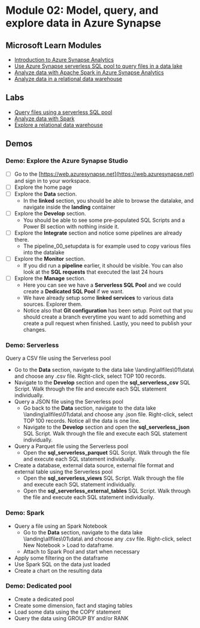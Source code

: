 # Module 02: Model, query, and explore data in Azure Synapse

## Microsoft Learn Modules

- [Introduction to Azure Synapse Analytics](https://docs.microsoft.com/learn/modules/introduction-azure-synapse-analytics/)
- [Use Azure Synapse serverless SQL pool to query files in a data lake](https://docs.microsoft.com/learn/modules/query-data-lake-using-azure-synapse-serverless-sql-pools/)
- [Analyze data with Apache Spark in Azure Synapse Analytics](https://docs.microsoft.com/learn/modules/understand-big-data-engineering-with-apache-spark-azure-synapse-analytics/)
- [Analyze data in a relational data warehouse](https://docs.microsoft.com/learn/modules/design-multidimensional-schema-to-optimize-analytical-workloads/)

## Labs

- [Query files using a serverless SQL pool](https://aka.ms/mslearn-synapse-sql)
- [Analyze data with Spark](https://aka.ms/mslearn-synapse-spark)
- [Explore a relational data warehouse](https://aka.ms/mslearn-synapse-dw)

## Demos

### Demo: Explore the Azure Synapse Studio

- [ ] Go to the [https://web.azuresynapse.net](https://web.azuresynapse.net) and sign in to your workspace.
- [ ] Explore the home page
- [ ] Explore the **Data** section. 
  - In the **linked** section, you should be able to browse the datalake, and navigate inside the **landing** container
- [ ] Explore the **Develop** section. 
  - You should be able to see some pre-populated SQL Scripts and a Power BI section with nothing inside it.
- [ ] Explore the **Integrate** section and notice some pipelines are already there. 
  - The pipeline_00_setupdata is for example used to copy various files into the datalake
- [ ] Explore the **Monitor** section. 
  - If you did run a **pipeline** earlier, it should be visible. You can also look at the **SQL requests** that executed the last 24 hours
- [ ] Explore the **Manage** section.
  - Here you can see we have a **Serverless SQL Pool** and we could create a **Dedicated SQL Pool** if we want.
  - We have already setup some **linked services** to various data sources. Explorer them.
  - Notice also that **Git configuration** has been setup. Point out that you should create a branch everytime you want to add something and create a pull request when finished. Lastly, you need to publish your changes.

### Demo: Serverless

Query a CSV file using the Serverless pool

- Go to the **Data** section, navigate to the data lake \landing\allfiles\01\data\ and choose any .csv file. Right-click, select TOP 100 records.
- Navigate to the **Develop** section and open the **sql_serverless_csv** SQL Script. Walk through the file and execute each SQL statement individually.
- Query a JSON file using the Serverless pool
  - Go back to the **Data** section, navigate to the data lake \landing\allfiles\01\data\ and choose any .json file. Right-click, select TOP 100 records. Notice all the data is one line.
  - Navigate to the **Develop** section and open the **sql_serverless_json** SQL Script. Walk through the file and execute each SQL statement individually.
- Query a Parquet file using the Serverless pool
  - Open the **sql_serverless_parquet** SQL Script. Walk through the file and execute each SQL statement individually.
- Create a database, external data source, external file format and external table using the Serverless pool
  - Open the **sql_serverless_views** SQL Script. Walk through the file and execute each SQL statement individually.
  - Open the **sql_serverless_external_tables** SQL Script. Walk through the file and execute each SQL statement individually.

### Demo: Spark

- Query a file using an Spark Notebook
  - Go to the **Data** section, navigate to the data lake \landing\allfiles\01\data\ and choose any .csv file. Right-click, select New Notebook > Load to dataframe.
  - Attach to Spark Pool and start when necessary
- Apply some filtering on the dataframe
- Use Spark SQL on the data just loaded
- Create a chart on the resulting data

### Demo: Dedicated pool

- Create a dedicated pool
- Create some dimension, fact and staging tables
- Load some data using the COPY statement
- Query the data using GROUP BY and/or RANK
